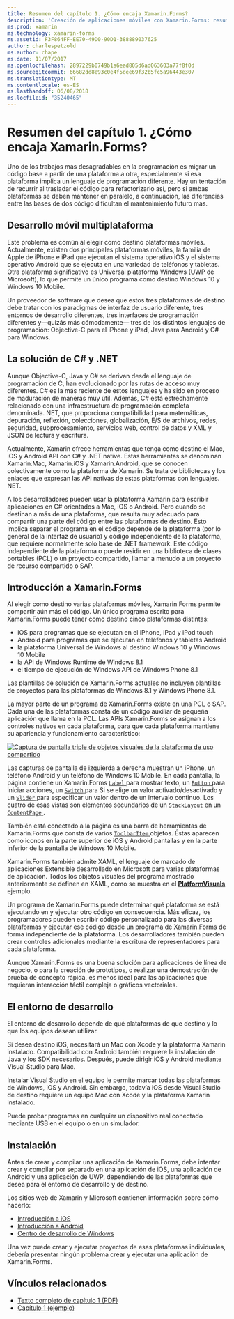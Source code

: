 ```yaml
---
title: Resumen del capítulo 1. ¿Cómo encaja Xamarin.Forms?
description: 'Creación de aplicaciones móviles con Xamarin.Forms: resumen del capítulo 1. ¿Cómo encaja Xamarin.Forms?'
ms.prod: xamarin
ms.technology: xamarin-forms
ms.assetid: F3F864FF-EE70-49D0-90D1-388889037625
author: charlespetzold
ms.author: chape
ms.date: 11/07/2017
ms.openlocfilehash: 2897229b0749b1a6ead805d6ad063603a77f8f0d
ms.sourcegitcommit: 66682dd8e93c0e4f5dee69f32b5fc5a96443e307
ms.translationtype: MT
ms.contentlocale: es-ES
ms.lasthandoff: 06/08/2018
ms.locfileid: "35240465"
---
```

# <a name="summary-of-chapter-1-how-does-xamarinforms-fit-in"></a>Resumen del capítulo 1. ¿Cómo encaja Xamarin.Forms?

Uno de los trabajos más desagradables en la programación es migrar un código base a partir de una plataforma a otra, especialmente si esa plataforma implica un lenguaje de programación diferente. Hay un tentación de recurrir al trasladar el código para refactorizarlo así, pero si ambas plataformas se deben mantener en paralelo, a continuación, las diferencias entre las bases de dos código dificultan el mantenimiento futuro más.

## <a name="cross-platform-mobile-development"></a>Desarrollo móvil multiplataforma

Este problema es común al elegir como destino plataformas móviles. Actualmente, existen dos principales plataformas móviles, la familia de Apple de iPhone e iPad que ejecutan el sistema operativo iOS y el sistema operativo Android que se ejecuta en una variedad de teléfonos y tabletas. Otra plataforma significativo es Universal plataforma Windows (UWP de Microsoft), lo que permite un único programa como destino Windows 10 y Windows 10 Mobile.

Un proveedor de software que desea que estos tres plataformas de destino debe tratar con los paradigmas de interfaz de usuario diferente, tres entornos de desarrollo diferentes, tres interfaces de programación diferentes y&mdash;quizás más cómodamente&mdash; tres de los distintos lenguajes de programación: Objective-C para el iPhone y iPad, Java para Android y C# para Windows.

## <a name="the-c-and-net-solution"></a>La solución de C# y .NET

Aunque Objective-C, Java y C# se derivan desde el lenguaje de programación de C, han evolucionado por las rutas de acceso muy diferentes. C# es la más reciente de estos lenguajes y ha sido en proceso de maduración de maneras muy útil. Además, C# está estrechamente relacionado con una infraestructura de programación completa denominada. NET, que proporciona compatibilidad para matemáticas, depuración, reflexión, colecciones, globalización, E/S de archivos, redes, seguridad, subprocesamiento, servicios web, control de datos y XML y JSON de lectura y escritura.

Actualmente, Xamarin ofrece herramientas que tenga como destino el Mac, iOS y Android API con C# y .NET native. Estas herramientas se denominan Xamarin.Mac, Xamarin.iOS y Xamarin.Android, que se conocen colectivamente como la plataforma de Xamarin. Se trata de bibliotecas y los enlaces que expresan las API nativas de estas plataformas con lenguajes. NET.

A los desarrolladores pueden usar la plataforma Xamarin para escribir aplicaciones en C# orientados a Mac, iOS o Android. Pero cuando se destinan a más de una plataforma, que resulta muy adecuado para compartir una parte del código entre las plataformas de destino. Esto implica separar el programa en el código depende de la plataforma (por lo general de la interfaz de usuario) y código independiente de la plataforma, que requiere normalmente solo base de .NET framework. Este código independiente de la plataforma o puede residir en una biblioteca de clases portables (PCL) o un proyecto compartido, llamar a menudo a un proyecto de recurso compartido o SAP.

## <a name="introducing-xamarinforms"></a>Introducción a Xamarin.Forms

Al elegir como destino varias plataformas móviles, Xamarin.Forms permite compartir aún más el código. Un único programa escrito para Xamarin.Forms puede tener como destino cinco plataformas distintas:

- iOS para programas que se ejecutan en el iPhone, iPad y iPod touch
- Android para programas que se ejecutan en teléfonos y tabletas Android
- la plataforma Universal de Windows al destino Windows 10 y Windows 10 Mobile
- la API de Windows Runtime de Windows 8.1
- el tiempo de ejecución de Windows API de Windows Phone 8.1

Las plantillas de solución de Xamarin.Forms actuales no incluyen plantillas de proyectos para las plataformas de Windows 8.1 y Windows Phone 8.1.

La mayor parte de un programa de Xamarin.Forms existe en una PCL o SAP. Cada una de las plataformas consta de un código auxiliar de pequeña aplicación que llama en la PCL. Las APIs Xamarin.Forms se asignan a los controles nativos en cada plataforma, para que cada plataforma mantiene su apariencia y funcionamiento característico:

[![Captura de pantalla triple de objetos visuales de la plataforma de uso compartido](images/ch01fg03-small.png "Xamarin.Forms controles en cada plataforma")](images/ch01fg03-large.png#lightbox "Xamarin.Forms controles en cada plataforma")

Las capturas de pantalla de izquierda a derecha muestran un iPhone, un teléfono Android y un teléfono de Windows 10 Mobile. En cada pantalla, la página contiene un Xamarin.Forms [ `Label` ](https://developer.xamarin.com/api/type/Xamarin.Forms.Label/) para mostrar texto, un [ `Button` ](https://developer.xamarin.com/api/type/Xamarin.Forms.Button/) para iniciar acciones, un [ `Switch` ](https://developer.xamarin.com/api/type/Xamarin.Forms.Switch/) para Si se elige un valor activado/desactivado y un [ `Slider` ](https://developer.xamarin.com/api/type/Xamarin.Forms.Slider/) para especificar un valor dentro de un intervalo continuo. Los cuatro de esas vistas son elementos secundarios de un [ `StackLayout` ](https://developer.xamarin.com/api/type/Xamarin.Forms.StackLayout/) en un [ `ContentPage` ](https://developer.xamarin.com/api/type/Xamarin.Forms.ContentPage/).

También está conectado a la página es una barra de herramientas de Xamarin.Forms que consta de varios [ `ToolbarItem` ](https://developer.xamarin.com/api/type/Xamarin.Forms.ToolbarItem/) objetos. Éstas aparecen como iconos en la parte superior de iOS y Android pantallas y en la parte inferior de la pantalla de Windows 10 Mobile.

Xamarin.Forms también admite XAML, el lenguaje de marcado de aplicaciones Extensible desarrollado en Microsoft para varias plataformas de aplicación. Todos los objetos visuales del programa mostrado anteriormente se definen en XAML, como se muestra en el [ **PlatformVisuals** ](https://github.com/xamarin/xamarin-forms-book-samples/tree/master/Chapter01/PlatformVisuals) ejemplo.

Un programa de Xamarin.Forms puede determinar qué plataforma se está ejecutando en y ejecutar otro código en consecuencia. Más eficaz, los programadores pueden escribir código personalizado para las diversas plataformas y ejecutar ese código desde un programa de Xamarin.Forms de forma independiente de la plataforma. Los desarrolladores también pueden crear controles adicionales mediante la escritura de representadores para cada plataforma.

Aunque Xamarin.Forms es una buena solución para aplicaciones de línea de negocio, o para la creación de prototipos, o realizar una demostración de prueba de concepto rápida, es menos ideal para las aplicaciones que requieran interacción táctil compleja o gráficos vectoriales.

## <a name="your-development-environment"></a>El entorno de desarrollo

El entorno de desarrollo depende de qué plataformas de que destino y lo que los equipos desean utilizar.

Si desea destino iOS, necesitará un Mac con Xcode y la plataforma Xamarin instalado. Compatibilidad con Android también requiere la instalación de Java y los SDK necesarios. Después, puede dirigir iOS y Android mediante Visual Studio para Mac.

Instalar Visual Studio en el equipo le permite marcar todas las plataformas de Windows, iOS y Android. Sin embargo, todavía iOS desde Visual Studio de destino requiere un equipo Mac con Xcode y la plataforma Xamarin instalado.

Puede probar programas en cualquier un dispositivo real conectado mediante USB en el equipo o en un simulador.

## <a name="installation"></a>Instalación

Antes de crear y compilar una aplicación de Xamarin.Forms, debe intentar crear y compilar por separado en una aplicación de iOS, una aplicación de Android y una aplicación de UWP, dependiendo de las plataformas que desea para el entorno de desarrollo y de destino.

Los sitios web de Xamarin y Microsoft contienen información sobre cómo hacerlo:

- [Introducción a iOS](~/ios/get-started/index.md)
- [Introducción a Android](~/android/get-started/index.md)
- [Centro de desarrollo de Windows](http://dev.windows.com)

Una vez puede crear y ejecutar proyectos de esas plataformas individuales, debería presentar ningún problema crear y ejecutar una aplicación de Xamarin.Forms.



## <a name="related-links"></a>Vínculos relacionados

- [Texto completo de capítulo 1 (PDF)](https://download.xamarin.com/developer/xamarin-forms-book/XamarinFormsBook-Ch01-Apr2016.pdf)
- [Capítulo 1 (ejemplo)](https://github.com/xamarin/xamarin-forms-book-samples/tree/master/Chapter01)
